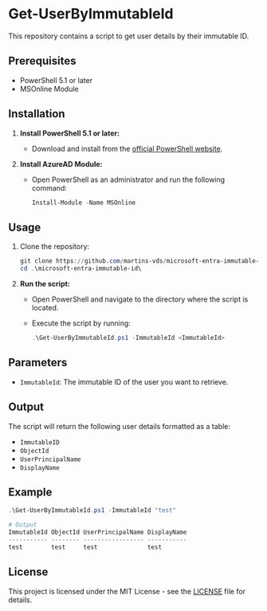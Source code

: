 # Get-UserByImmutableId

This repository contains a script to get user details by their immutable ID.

## Prerequisites

- PowerShell 5.1 or later
- MSOnline Module

## Installation

1. **Install PowerShell 5.1 or later:**
    - Download and install from the [official PowerShell website](https://docs.microsoft.com/en-us/powershell/scripting/install/installing-powershell).

2. **Install AzureAD Module:**
    - Open PowerShell as an administrator and run the following command:

      ```powershell
      Install-Module -Name MSOnline
      ```

## Usage

1. Clone the repository:

    ```powershell
    git clone https://github.com/martins-vds/microsoft-entra-immutable-id.git
    cd .\microsoft-entra-immutable-id\
    ```

2. **Run the script:**
    - Open PowerShell and navigate to the directory where the script is located.
    - Execute the script by running:

      ```powershell
      .\Get-UserByImmutableId.ps1 -ImmutableId <ImmutableId>
      ```

## Parameters

- `ImmutableId`: The immutable ID of the user you want to retrieve.

## Output

The script will return the following user details formatted as a table:

- `ImmutableID`
- `ObjectId`
- `UserPrincipalName`
- `DisplayName`

## Example

```powershell
.\Get-UserByImmutableId.ps1 -ImmutableId "test"

# Output
ImmutableId ObjectId UserPrincipalName DisplayName
----------- -------- ----------------- -----------
test        test     test              test

```

## License

This project is licensed under the MIT License - see the [LICENSE](LICENSE) file for details.
